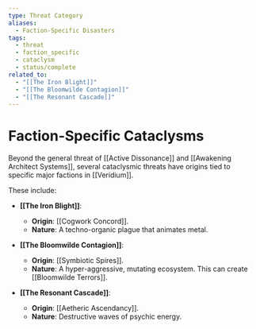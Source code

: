 ```yaml
---
type: Threat Category
aliases:
  - Faction-Specific Disasters
tags:
  - threat
  - faction_specific
  - cataclysm
  - status/complete
related_to:
  - "[[The Iron Blight]]"
  - "[[The Bloomwilde Contagion]]"
  - "[[The Resonant Cascade]]"
---
```

# Faction-Specific Cataclysms

Beyond the general threat of [[Active Dissonance]] and [[Awakening Architect Systems]], several cataclysmic threats have origins tied to specific major factions in [[Veridium]].

These include:

* **[[The Iron Blight]]**:
    * **Origin**: [[Cogwork Concord]].
    * **Nature**: A techno-organic plague that animates metal.

* **[[The Bloomwilde Contagion]]**:
    * **Origin**: [[Symbiotic Spires]].
    * **Nature**: A hyper-aggressive, mutating ecosystem. This can create [[Bloomwilde Terrors]].

* **[[The Resonant Cascade]]**:
    * **Origin**: [[Aetheric Ascendancy]].
    * **Nature**: Destructive waves of psychic energy.